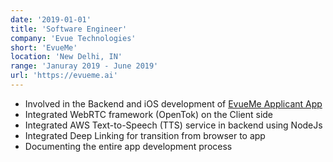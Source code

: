 ```yaml
---
date: '2019-01-01'
title: 'Software Engineer'
company: 'Evue Technologies'
short: 'EvueMe'
location: 'New Delhi, IN'
range: 'Januray 2019 - June 2019'
url: 'https://evueme.ai'
---
```


- Involved in the Backend and iOS development of [EvueMe Applicant App](https://apps.apple.com/in/app/bono-carpool-bikepool/id1253365104)
- Integrated WebRTC framework (OpenTok) on the Client side
- Integrated AWS Text-to-Speech (TTS) service in backend using NodeJs
- Integrated Deep Linking for transition from browser to app
- Documenting the entire app development process
